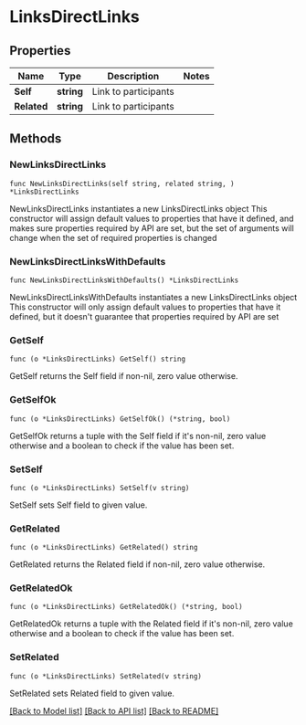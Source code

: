 # LinksDirectLinks

## Properties

Name | Type | Description | Notes
------------ | ------------- | ------------- | -------------
**Self** | **string** | Link to participants | 
**Related** | **string** | Link to participants | 

## Methods

### NewLinksDirectLinks

`func NewLinksDirectLinks(self string, related string, ) *LinksDirectLinks`

NewLinksDirectLinks instantiates a new LinksDirectLinks object
This constructor will assign default values to properties that have it defined,
and makes sure properties required by API are set, but the set of arguments
will change when the set of required properties is changed

### NewLinksDirectLinksWithDefaults

`func NewLinksDirectLinksWithDefaults() *LinksDirectLinks`

NewLinksDirectLinksWithDefaults instantiates a new LinksDirectLinks object
This constructor will only assign default values to properties that have it defined,
but it doesn't guarantee that properties required by API are set

### GetSelf

`func (o *LinksDirectLinks) GetSelf() string`

GetSelf returns the Self field if non-nil, zero value otherwise.

### GetSelfOk

`func (o *LinksDirectLinks) GetSelfOk() (*string, bool)`

GetSelfOk returns a tuple with the Self field if it's non-nil, zero value otherwise
and a boolean to check if the value has been set.

### SetSelf

`func (o *LinksDirectLinks) SetSelf(v string)`

SetSelf sets Self field to given value.


### GetRelated

`func (o *LinksDirectLinks) GetRelated() string`

GetRelated returns the Related field if non-nil, zero value otherwise.

### GetRelatedOk

`func (o *LinksDirectLinks) GetRelatedOk() (*string, bool)`

GetRelatedOk returns a tuple with the Related field if it's non-nil, zero value otherwise
and a boolean to check if the value has been set.

### SetRelated

`func (o *LinksDirectLinks) SetRelated(v string)`

SetRelated sets Related field to given value.



[[Back to Model list]](../README.md#documentation-for-models) [[Back to API list]](../README.md#documentation-for-api-endpoints) [[Back to README]](../README.md)


